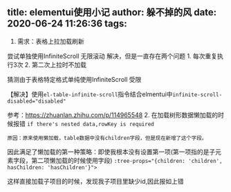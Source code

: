 title: elementui使用小记
author: 躲不掉的风
date: 2020-06-24 11:26:36
tags:
---
1. 需求：表格上拉加载刷新

  尝试单独使用InfiniteScroll 无限滚动 解决，但是一直存在两个问题
    1. 每次重复执行3次
    2. 第二次上拉时不加载
    
  猜测由于表格特定格式单纯使用InfiniteScroll 受限
  
  【解决】使用```el-table-infinite-scroll```指令结合elmentui中```infinite-scroll-disabled="disabled"```

   参考：https://zhuanlan.zhihu.com/p/114965548
2. 在加载树形数据懒加载的时候报错 ```if there's nested data,rowKey is required```

	原因：原来使用懒加载，table数据中没有children字段，但是现在新增了这个字段。
  
  因此满足了懒加载的第一种策略：即使我根本没有设置第一项(第一项指的是子元素字段，第二项懒加载的时候使用字段)
  ```:tree-props="{children: 'children', hasChildren: 'hasChildren'}">```
  
  这样直接加载子项目的时候，发现我子项目里缺少id,因此报如上错
 